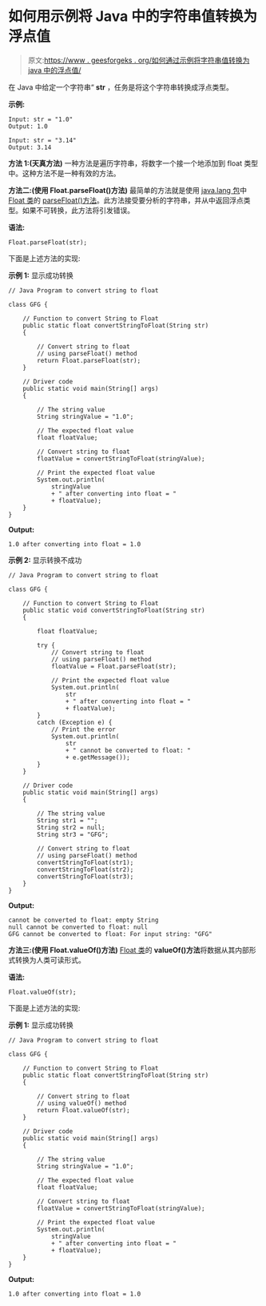 # 如何用示例将 Java 中的字符串值转换为浮点值

> 原文:[https://www . geesforgeks . org/如何通过示例将字符串值转换为 java 中的浮点值/](https://www.geeksforgeeks.org/how-to-convert-a-string-value-to-float-value-in-java-with-examples/)

在 Java 中给定一个字符串“ **str** ，任务是将这个字符串转换成浮点类型。

**示例:**

```
Input: str = "1.0"
Output: 1.0

Input: str = "3.14"
Output: 3.14

```

**方法 1:(天真方法)**
一种方法是遍历字符串，将数字一个接一个地添加到 float 类型中。这种方法不是一种有效的方法。

**方法二:(使用 Float.parseFloat()方法)**
最简单的方法就是使用 [java.lang 包](https://www.geeksforgeeks.org/java-lang-package-java/)中 [Float 类](https://www.geeksforgeeks.org/java-lang-float-class-in-java/)的 [parseFloat()方法](https://www.geeksforgeeks.org/float-parsefloat-method-in-java-with-examples/)。此方法接受要分析的字符串，并从中返回浮点类型。如果不可转换，此方法将引发错误。

**语法:**

```
Float.parseFloat(str);

```

下面是上述方法的实现:

**示例 1:** 显示成功转换

```
// Java Program to convert string to float

class GFG {

    // Function to convert String to Float
    public static float convertStringToFloat(String str)
    {

        // Convert string to float
        // using parseFloat() method
        return Float.parseFloat(str);
    }

    // Driver code
    public static void main(String[] args)
    {

        // The string value
        String stringValue = "1.0";

        // The expected float value
        float floatValue;

        // Convert string to float
        floatValue = convertStringToFloat(stringValue);

        // Print the expected float value
        System.out.println(
            stringValue
            + " after converting into float = "
            + floatValue);
    }
}
```

**Output:**

```
1.0 after converting into float = 1.0

```

**示例 2:** 显示转换不成功

```
// Java Program to convert string to float

class GFG {

    // Function to convert String to Float
    public static void convertStringToFloat(String str)
    {

        float floatValue;

        try {
            // Convert string to float
            // using parseFloat() method
            floatValue = Float.parseFloat(str);

            // Print the expected float value
            System.out.println(
                str
                + " after converting into float = "
                + floatValue);
        }
        catch (Exception e) {
            // Print the error
            System.out.println(
                str
                + " cannot be converted to float: "
                + e.getMessage());
        }
    }

    // Driver code
    public static void main(String[] args)
    {

        // The string value
        String str1 = "";
        String str2 = null;
        String str3 = "GFG";

        // Convert string to float
        // using parseFloat() method
        convertStringToFloat(str1);
        convertStringToFloat(str2);
        convertStringToFloat(str3);
    }
}
```

**Output:**

```
cannot be converted to float: empty String
null cannot be converted to float: null
GFG cannot be converted to float: For input string: "GFG"

```

**方法三:(使用 Float.valueOf()方法)**
[Float 类](https://www.geeksforgeeks.org/java-lang-float-class-in-java/)的 **valueOf()方法**将数据从其内部形式转换为人类可读形式。

**语法:**

```
Float.valueOf(str);

```

下面是上述方法的实现:

**示例 1:** 显示成功转换

```
// Java Program to convert string to float

class GFG {

    // Function to convert String to Float
    public static float convertStringToFloat(String str)
    {

        // Convert string to float
        // using valueOf() method
        return Float.valueOf(str);
    }

    // Driver code
    public static void main(String[] args)
    {

        // The string value
        String stringValue = "1.0";

        // The expected float value
        float floatValue;

        // Convert string to float
        floatValue = convertStringToFloat(stringValue);

        // Print the expected float value
        System.out.println(
            stringValue
            + " after converting into float = "
            + floatValue);
    }
}
```

**Output:**

```
1.0 after converting into float = 1.0

```